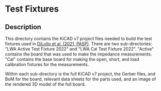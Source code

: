 Test Fixtures
=============

Description
-----------
This directory contains the KiCAD v7 project files needed to build the test
fixtures used in [DiLullo et al. (2021, PASP)](https://arxiv.org/abs/2303.14904).
There are two sub-directories: "LWA Active Test Fixture 2022" and "LWA Cal Test
Fixture 2022".  "Active" contains the board that was used to make the impedance
measurements.  "Cal" contains the base board for making the open,
short, and load calibration fixtures for the measurements.

Within each sub-directory is the full KiCAD v7 project, the Gerber files, and BoM
for the board, relevant data sheets for the parts used, and an image of the
rendered 3D model of the full board.

